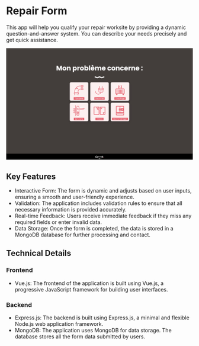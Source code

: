 # Repair Form

This app will help you qualify your repair worksite by providing a dynamic question-and-answer system. You can describe your needs precisely and get quick assistance.

![Alt text](./images/screen.jpeg)

## Key Features
- Interactive Form: The form is dynamic and adjusts based on user inputs, ensuring a smooth and user-friendly experience.
- Validation: The application includes validation rules to ensure that all necessary information is provided accurately.
- Real-time Feedback: Users receive immediate feedback if they miss any required fields or enter invalid data.
- Data Storage: Once the form is completed, the data is stored in a MongoDB database for further processing and contact.

## Technical Details
### Frontend
- Vue.js: The frontend of the application is built using Vue.js, a progressive JavaScript framework for building user interfaces.
### Backend
- Express.js: The backend is built using Express.js, a minimal and flexible Node.js web application framework.
- MongoDB: The application uses MongoDB for data storage. The database stores all the form data submitted by users.